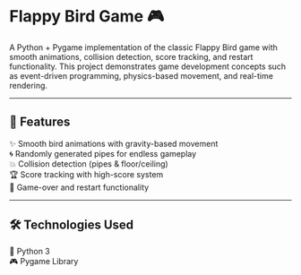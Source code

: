 # Flappy Bird Game 🎮  

A Python + Pygame implementation of the classic Flappy Bird game with smooth animations, collision detection, score tracking, and restart functionality. This project demonstrates game development concepts such as event-driven programming, physics-based movement, and real-time rendering.  

---

## 🚀 Features  
✨ Smooth bird animations with gravity-based movement  
🌀 Randomly generated pipes for endless gameplay  
💥 Collision detection (pipes & floor/ceiling)  
🏆 Score tracking with high-score system  
🔄 Game-over and restart functionality  

---

## 🛠️ Technologies Used  
🐍 Python 3  
🎮 Pygame Library  
